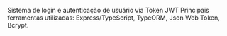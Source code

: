 Sistema de login e autenticação de usuário via Token JWT
Principais ferramentas utilizadas: Express/TypeScript, TypeORM, Json Web Token, Bcrypt.
